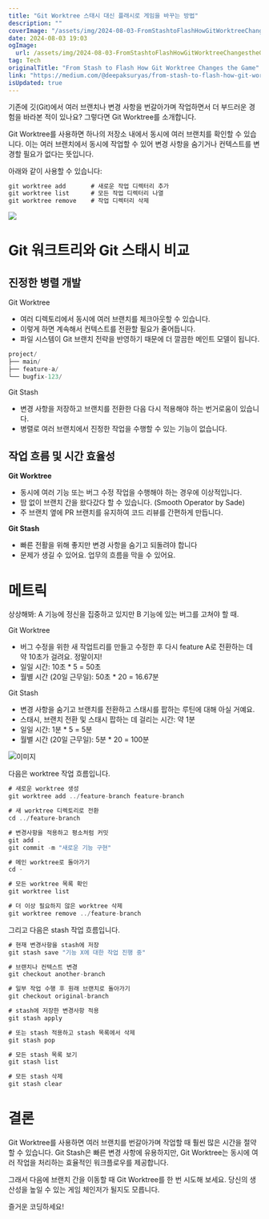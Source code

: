 ```yaml
---
title: "Git Worktree 스태시 대신 플래시로 게임을 바꾸는 방법"
description: ""
coverImage: "/assets/img/2024-08-03-FromStashtoFlashHowGitWorktreeChangestheGame_0.png"
date: 2024-08-03 19:03
ogImage: 
  url: /assets/img/2024-08-03-FromStashtoFlashHowGitWorktreeChangestheGame_0.png
tag: Tech
originalTitle: "From Stash to Flash How Git Worktree Changes the Game"
link: "https://medium.com/@deepaksuryas/from-stash-to-flash-how-git-worktree-changes-the-game-67d1fa6e6b8b"
isUpdated: true
---
```





기존에 깃(Git)에서 여러 브랜치나 변경 사항을 번갈아가며 작업하면서 더 부드러운 경험을 바라본 적이 있나요? 그렇다면 Git Worktree를 소개합니다.

Git Worktree를 사용하면 하나의 저장소 내에서 동시에 여러 브랜치를 확인할 수 있습니다. 이는 여러 브랜치에서 동시에 작업할 수 있어 변경 사항을 숨기거나 컨텍스트를 변경할 필요가 없다는 뜻입니다.

아래와 같이 사용할 수 있습니다:

```js
git worktree add       # 새로운 작업 디렉터리 추가
git worktree list      # 모든 작업 디렉터리 나열
git worktree remove    # 작업 디렉터리 삭제
```

<div class="content-ad"></div>

<img src="/assets/img/2024-08-03-FromStashtoFlashHowGitWorktreeChangestheGame_0.png" />

# Git 워크트리와 Git 스태시 비교

## 진정한 병렬 개발

Git Worktree

<div class="content-ad"></div>

- 여러 디렉토리에서 동시에 여러 브랜치를 체크아웃할 수 있습니다.
- 이렇게 하면 계속해서 컨텍스트를 전환할 필요가 줄어듭니다.
- 파일 시스템이 Git 브랜치 전략을 반영하기 때문에 더 깔끔한 메인트 모델이 됩니다.

```js
project/
├── main/
├── feature-a/
└── bugfix-123/
```

Git Stash

- 변경 사항을 저장하고 브랜치를 전환한 다음 다시 적용해야 하는 번거로움이 있습니다.
- 병렬로 여러 브랜치에서 진정한 작업을 수행할 수 있는 기능이 없습니다.

<div class="content-ad"></div>

## 작업 흐름 및 시간 효율성

**Git Worktree**

- 동시에 여러 기능 또는 버그 수정 작업을 수행해야 하는 경우에 이상적입니다.
- 땀 없이 브랜치 간을 왔다갔다 할 수 있습니다. (Smooth Operator by Sade)
- 주 브랜치 옆에 PR 브랜치를 유지하여 코드 리뷰를 간편하게 만듭니다.

**Git Stash**

<div class="content-ad"></div>

- 빠른 전활을 위해 좋지만 변경 사항을 숨기고 되돌려야 합니다
- 문제가 생길 수 있어요. 업무의 흐름을 막을 수 있어요.

# 메트릭

상상해봐: A 기능에 정신을 집중하고 있지만 B 기능에 있는 버그를 고쳐야 할 때.

Git Worktree

<div class="content-ad"></div>

- 버그 수정을 위한 새 작업트리를 만들고 수정한 후 다시 feature A로 전환하는 데 약 10초가 걸려요. 정말이지!
- 일일 시간: 10초 * 5 = 50초
- 월별 시간 (20일 근무일): 50초 * 20 = 16.67분

Git Stash

- 변경 사항을 숨기고 브랜치를 전환하고 스태시를 팝하는 루틴에 대해 아실 거예요.
- 스태시, 브랜치 전환 및 스태시 팝하는 데 걸리는 시간: 약 1분
- 일일 시간: 1분 * 5 = 5분
- 월별 시간 (20일 근무일): 5분 * 20 = 100분

![이미지](/assets/img/2024-08-03-FromStashtoFlashHowGitWorktreeChangestheGame_1.png)

<div class="content-ad"></div>

다음은 worktree 작업 흐름입니다.

```js
# 새로운 worktree 생성
git worktree add ../feature-branch feature-branch

# 새 worktree 디렉토리로 전환
cd ../feature-branch

# 변경사항을 적용하고 평소처럼 커밋
git add .
git commit -m "새로운 기능 구현"

# 메인 worktree로 돌아가기
cd -

# 모든 worktree 목록 확인
git worktree list

# 더 이상 필요하지 않은 worktree 삭제
git worktree remove ../feature-branch
```

그리고 다음은 stash 작업 흐름입니다.

```js
# 현재 변경사항을 stash에 저장
git stash save "기능 X에 대한 작업 진행 중"

# 브랜치나 컨텍스트 변경
git checkout another-branch

# 일부 작업 수행 후 원래 브랜치로 돌아가기
git checkout original-branch

# stash에 저장한 변경사항 적용
git stash apply

# 또는 stash 적용하고 stash 목록에서 삭제
git stash pop

# 모든 stash 목록 보기
git stash list

# 모든 stash 삭제
git stash clear
```

<div class="content-ad"></div>

# 결론

Git Worktree를 사용하면 여러 브랜치를 번갈아가며 작업할 때 훨씬 많은 시간을 절약할 수 있습니다. Git Stash은 빠른 변경 사항에 유용하지만, Git Worktree는 동시에 여러 작업을 처리하는 효율적인 워크플로우를 제공합니다.

그래서 다음에 브랜치 간을 이동할 때 Git Worktree를 한 번 시도해 보세요. 당신의 생산성을 높일 수 있는 게임 체인저가 될지도 모릅니다.

즐거운 코딩하세요!